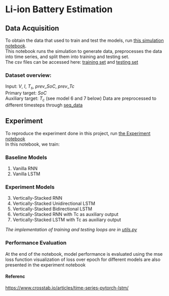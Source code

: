 # Li-ion Battery Estimation

## Data Acquisition
To obtain the data that used to train and test the models, run [this simulation notebook](simulation.ipynb). <br /> 
This notebook runs the simulation to generate data, preprocesses the data into time series, and split them into training and testing set. <br /> 
The csv files can be accessed here: [training set](train.csv) and [testing set](test.csv) <br /> 

### Dataset overview:
Input: ${V}$, ${I}$, ${T_s}$, ${prev\_SoC}$, ${prev\_Tc}$<br /> 
Primary target: ${SoC}$ <br /> 
Auxiliary target: ${T_c}$ (see model 6 and 7 below)
Data are preprocessed to different timesteps through [seq_data](seq_data.py)

## Experiment
To reproduce the experiment done in this project, run [the Experiment notebook](Experiments.ipynb) <br /> 
In this notebook, we train: <br /> 
### Baseline Models
1. Vanilla RNN <br /> 
2. Vanilla LSTM <br /> 
### Experiment Models
3. Vertically-Stacked RNN <br /> 
4. Vertically-Stacked Unidirectional LSTM <br /> 
5. Vertically-Stacked Bidirectional LSTM <br /> 
6. Vertically-Stacked RNN with Tc as auxiliary output <br /> 
7. Vertically-Stacked LSTM with Tc as auxiliary output <br /> 

*The implementation of training and testing loops are in [utils.py](utils.py)*

### Performance Evaluation
At the end of the notebook, model performance is evaluated using the mse loss function
visualization of loss over epoch for different models are also presented in the experiment notebook

#### Referenc
https://www.crosstab.io/articles/time-series-pytorch-lstm/